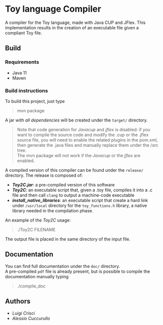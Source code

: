 # Toy language Compiler

A compiler for the Toy language, made with Java CUP and JFlex. This implementation results in the creation of an executable file given a compliant Toy file.

## Build

### Requirements

- Java 11
- Maven

### Build instructions

To build this project, just type

> mvn package

A jar *with all dependencies* will be created under the `target/` directory.  

> Note that code generation for *Javacup* and *jflex* is disabled: if you want to compile the source code and modify the .cup or the .jflex source file, you will need to enable the related plugins in the pom.xml, then generate the .java files and manually replace them under the /src tree.  
> The mvn package will not work if the *Javacup* or the *jflex* are enabled. 

A compiled version of this compiler can be found under the `release/` directory. The release is composed of:  

- ***Toy2C.jar***: a pre-compiled version of this software
- ***Toy2C***: an executable script that, given a .toy file, compiles it into a .c file and then call `clang` to output a machine-code executable
- ***install_native_libraries***: an executable script that create a hard link under `/usr/local` directory for the `toy_functions.h` library, a native library needed in the compilation phase.  

An example of the *Toy2C* usage:

> ./Toy2C FILENAME 

The output file is placed in the same directory of the input file.

## Documentation

You can find full documentation under the `doc/` directory.  
A pre-compiled `pdf` file is already present, but is possible to compile the documentation manually typing

> ./compile_doc

## Authors
- *Luigi Crisci*  
- *Alessio Cuccurullo*